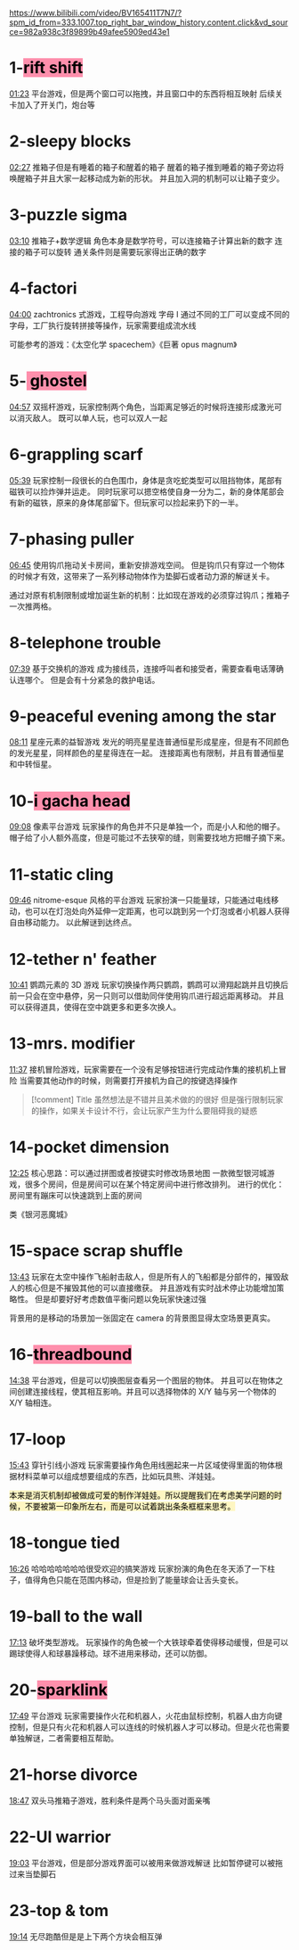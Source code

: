 https://www.bilibili.com/video/BV165411T7N7/?spm_id_from=333.1007.top_right_bar_window_history.content.click&vd_source=982a938c3f89899b49afee5909ed43e1

# 1-<mark style="background: #FF5582A6;">rift shift</mark>
[01:23](https://www.bilibili.com/video/BV165411T7N7/?spm_id_from=333.1007.top_right_bar_window_history.content.click&vd_source=982a938c3f89899b49afee5909ed43e1#t=83.483042)
平台游戏，但是两个窗口可以拖拽，并且窗口中的东西将相互映射
后续关卡加入了开关门，炮台等
# 2-sleepy blocks
[02:27](https://www.bilibili.com/video/BV165411T7N7/?spm_id_from=333.1007.top_right_bar_window_history.content.click&vd_source=982a938c3f89899b49afee5909ed43e1#t=147.195144)
推箱子但是有睡着的箱子和醒着的箱子
醒着的箱子推到睡着的箱子旁边将唤醒箱子并且大家一起移动成为新的形状。
并且加入洞的机制可以让箱子变少。

# 3-puzzle sigma
[03:10](https://www.bilibili.com/video/BV165411T7N7/?spm_id_from=333.1007.top_right_bar_window_history.content.click&vd_source=982a938c3f89899b49afee5909ed43e1#t=190.90276)
推箱子+数学逻辑
角色本身是数学符号，可以连接箱子计算出新的数字
连接的箱子可以旋转
通关条件则是需要玩家得出正确的数字
# 4-factori
[04:00](https://www.bilibili.com/video/BV165411T7N7/?spm_id_from=333.1007.top_right_bar_window_history.content.click&vd_source=982a938c3f89899b49afee5909ed43e1#t=240.860226)
zachtronics 式游戏，工程导向游戏
字母 I 通过不同的工厂可以变成不同的字母，工厂执行旋转拼接等操作，玩家需要组成流水线

可能参考的游戏：《太空化学 spacechem》《巨著 opus magnum》

# 5-<mark style="background: #FF5582A6;"> ghostel</mark>
[04:57](https://www.bilibili.com/video/BV165411T7N7/?spm_id_from=333.1007.top_right_bar_window_history.content.click&vd_source=982a938c3f89899b49afee5909ed43e1#t=297.586262)
双摇杆游戏，玩家控制两个角色，当距离足够近的时候将连接形成激光可以消灭敌人。
既可以单人玩，也可以双人一起
# 6-grappling scarf
[05:39](https://www.bilibili.com/video/BV165411T7N7/?spm_id_from=333.1007.top_right_bar_window_history.content.click&vd_source=982a938c3f89899b49afee5909ed43e1#t=339.568604)
玩家控制一段很长的白色围巾，身体是贪吃蛇类型可以阻挡物体，尾部有磁铁可以捡炸弹并运走。
同时玩家可以摁空格使自身一分为二，新的身体尾部会有新的磁铁，原来的身体尾部留下。但玩家可以捡起来扔下的一半。

# 7-phasing puller
[06:45](https://www.bilibili.com/video/BV165411T7N7/?spm_id_from=333.1007.top_right_bar_window_history.content.click&vd_source=982a938c3f89899b49afee5909ed43e1#t=405.33245)
使用钩爪拖动关卡房间，重新安排游戏空间。
但是钩爪只有穿过一个物体的时候才有效，这带来了一系列移动物体作为垫脚石或者动力源的解谜关卡。

通过对原有机制限制或增加诞生新的机制：比如现在游戏的必须穿过钩爪；推箱子一次推两格。
# 8-telephone trouble
[07:39](https://www.bilibili.com/video/BV165411T7N7/?spm_id_from=333.1007.top_right_bar_window_history.content.click&vd_source=982a938c3f89899b49afee5909ed43e1#t=459.346478)
基于交换机的游戏
成为接线员，连接呼叫者和接受者，需要查看电话薄确认连哪个。
但是会有十分紧急的救护电话。
# 9-peaceful evening among the star
[08:11](https://www.bilibili.com/video/BV165411T7N7/?spm_id_from=333.1007.top_right_bar_window_history.content.click&vd_source=982a938c3f89899b49afee5909ed43e1#t=491.94088)
星座元素的益智游戏
发光的明亮星星连普通恒星形成星座，但是有不同颜色的发光星星，同样颜色的星星得连在一起。
连接距离也有限制，并且有普通恒星和中转恒星。

# 10-<mark style="background: #FF5582A6;">i gacha head</mark>
[09:08](https://www.bilibili.com/video/BV165411T7N7/?spm_id_from=333.1007.top_right_bar_window_history.content.click&vd_source=982a938c3f89899b49afee5909ed43e1#t=548.441296)
像素平台游戏
玩家操作的角色并不只是单独一个，而是小人和他的帽子。
帽子给了小人额外高度，但是可能过不去狭窄的缝，则需要找地方把帽子摘下来。

# 11-static cling
[09:46](https://www.bilibili.com/video/BV165411T7N7/?spm_id_from=333.1007.top_right_bar_window_history.content.click&vd_source=982a938c3f89899b49afee5909ed43e1#t=586.291479)
nitrome-esque 风格的平台游戏
玩家扮演一只能量球，只能通过电线移动，也可以在灯泡处向外延伸一定距离，也可以跳到另一个灯泡或者小机器人获得自由移动能力。
以此解谜到达终点。
# 12-tether n' feather 
[10:41](https://www.bilibili.com/video/BV165411T7N7/?spm_id_from=333.1007.top_right_bar_window_history.content.click&vd_source=982a938c3f89899b49afee5909ed43e1#t=641.520608)
鹦鹉元素的 3D 游戏
玩家切换操作两只鹦鹉，鹦鹉可以滑翔起跳并且切换后前一只会在空中悬停，另一只则可以借助同伴使用钩爪进行超远距离移动。
并且可以获得道具，使得在空中跳更多和更多次换人。

# 13-mrs. modifier
[11:37](https://www.bilibili.com/video/BV165411T7N7/?spm_id_from=333.1007.top_right_bar_window_history.content.click&vd_source=982a938c3f89899b49afee5909ed43e1#t=697.311492)
接机冒险游戏，玩家需要在一个没有足够按钮进行完成动作集的接机机上冒险
当需要其他动作的时候，则需要打开接机为自己的按键选择操作


> [!comment] Title
> 虽然想法是不错并且美术做的的很好
> 但是强行限制玩家的操作，如果关卡设计不行，会让玩家产生为什么要阻碍我的疑惑


# 14-pocket dimension
[12:25](https://www.bilibili.com/video/BV165411T7N7/?spm_id_from=333.1007.top_right_bar_window_history.content.click&vd_source=982a938c3f89899b49afee5909ed43e1#t=745.821565)
核心思路：可以通过拼图或者按键实时修改场景地图
一款微型银河城游戏，很多个房间，但是房间可以在某个特定房间中进行修改排列。
进行的优化：房间里有蹦床可以快速跳到上面的房间

类《银河恶魔城》
# 15-space scrap shuffle
[13:43](https://www.bilibili.com/video/BV165411T7N7/?spm_id_from=333.1007.top_right_bar_window_history.content.click&vd_source=982a938c3f89899b49afee5909ed43e1#t=823.588706)
玩家在太空中操作飞船射击敌人，但是所有人的飞船都是分部件的，摧毁敌人的核心但是不摧毁其他的可以直接缴获。
并且游戏有实时战术停止功能增加策略性。
但是却要好好考虑数值平衡问题以免玩家快速过强

背景用的是移动的场景加一张固定在 camera 的背景图显得太空场景更真实。


# 16-<mark style="background: #FF5582A6;">threadbound</mark>
[14:38](https://www.bilibili.com/video/BV165411T7N7/?spm_id_from=333.1007.top_right_bar_window_history.content.click&vd_source=982a938c3f89899b49afee5909ed43e1#t=878.77913)
平台游戏，但是可以切换图层查看另一个图层的物体。
并且可以在物体之间创建连接线程，使其相互影响。并且可以选择物体的 X/Y 轴与另一个物体的 X/Y 轴相连。
# 17-loop
[15:43](https://www.bilibili.com/video/BV165411T7N7/?spm_id_from=333.1007.top_right_bar_window_history.content.click&vd_source=982a938c3f89899b49afee5909ed43e1#t=943.813837)
穿针引线小游戏
玩家需要操作角色用线圈起来一片区域使得里面的物体根据材料菜单可以组成想要组成的东西，比如玩具熊、洋娃娃。

<mark style="background: #FFF3A3A6;">本来是消灭机制却被做成可爱的制作洋娃娃。所以提醒我们在考虑美学问题的时候，不要被第一印象所左右，而是可以试着跳出条条框框来思考。</mark>
# 18-tongue tied
[16:26](https://www.bilibili.com/video/BV165411T7N7/?spm_id_from=333.1007.top_right_bar_window_history.content.click&vd_source=982a938c3f89899b49afee5909ed43e1#t=986.636191)
哈哈哈哈哈哈哈很受欢迎的搞笑游戏
玩家扮演的角色在冬天添了一下柱子，值得角色只能在范围内移动，但是捡到了能量球会让舌头变长。
# 19-ball to the wall
[17:13](https://www.bilibili.com/video/BV165411T7N7/?spm_id_from=333.1007.top_right_bar_window_history.content.click&vd_source=982a938c3f89899b49afee5909ed43e1#t=1033.867647)
破坏类型游戏。
玩家操作的角色被一个大铁球牵着使得移动缓慢，但是可以踢球使得人和球暴躁移动。球不进用来移动，还可以防御。

# 20-<mark style="background: #FF5582A6;">sparklink</mark>
[17:49](https://www.bilibili.com/video/BV165411T7N7/?spm_id_from=333.1007.top_right_bar_window_history.content.click&vd_source=982a938c3f89899b49afee5909ed43e1#t=1069.112777)
平台游戏
玩家需要操作火花和机器人，火花由鼠标控制，机器人由方向键控制，但是只有火花和机器人可以连线的时候机器人才可以移动。但是火花也需要单独解谜，二者需要相互帮助。

# 21-horse divorce
[18:47](https://www.bilibili.com/video/BV165411T7N7/?spm_id_from=333.1007.top_right_bar_window_history.content.click&vd_source=982a938c3f89899b49afee5909ed43e1#t=1127.655999)
双头马推箱子游戏，胜利条件是两个马头面对面亲嘴

# 22-UI warrior
[19:03](https://www.bilibili.com/video/BV165411T7N7/?spm_id_from=333.1007.top_right_bar_window_history.content.click&vd_source=982a938c3f89899b49afee5909ed43e1#t=1143.541541)
平台游戏，但是部分游戏界面可以被用来做游戏解谜
比如暂停键可以被拖过来当垫脚石

# 23-top & tom
[19:14](https://www.bilibili.com/video/BV165411T7N7/?spm_id_from=333.1007.top_right_bar_window_history.content.click&vd_source=982a938c3f89899b49afee5909ed43e1#t=1154.669743)
无尽跑酷但是是上下两个方块会相互弹
